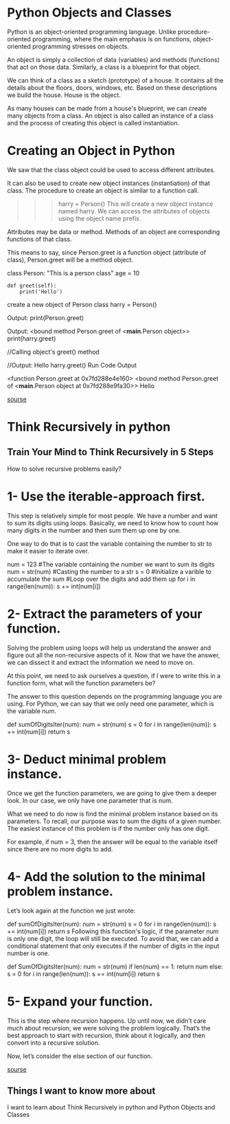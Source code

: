 # Python Objects and Classes

Python is an object-oriented programming language. Unlike procedure-oriented programming, where the main emphasis is on functions, object-oriented programming stresses on objects.

An object is simply a collection of data (variables) and methods (functions) that act on those data. Similarly, a class is a blueprint for that object.

We can think of a class as a sketch (prototype) of a house. It contains all the details about the floors, doors, windows, etc. Based on these descriptions we build the house. House is the object.

As many houses can be made from a house's blueprint, we can create many objects from a class. An object is also called an instance of a class and the process of creating this object is called instantiation.

# Creating an Object in Python
We saw that the class object could be used to access different attributes.

It can also be used to create new object instances (instantiation) of that class. The procedure to create an object is similar to a function call.

>>> harry = Person()
This will create a new object instance named harry. We can access the attributes of objects using the object name prefix.

Attributes may be data or method. Methods of an object are corresponding functions of that class.

This means to say, since Person.greet is a function object (attribute of class), Person.greet will be a method object.

class Person:
    "This is a person class"
    age = 10

    def greet(self):
        print('Hello')


 create a new object of Person class
harry = Person()

 Output: <function Person.greet>
print(Person.greet)

Output: <bound method Person.greet of <__main__.Person object>>
print(harry.greet)

 //Calling object's greet() method

 //Output: Hello
harry.greet()
Run Code
Output



<function Person.greet at 0x7fd288e4e160>
<bound method Person.greet of <__main__.Person object at 0x7fd288e9fa30>>
Hello

[sourse](https://www.programiz.com/python-programming/class)

# Think Recursively in python

## Train Your Mind to Think Recursively in 5 Steps

How to solve recursive problems easily?

# 1- Use the iterable-approach first.
This step is relatively simple for most people. We have a number and want to sum its digits using loops. Basically, we need to know how to count how many digits in the number and then sum them up one by one.

One way to do that is to cast the variable containing the number to str to make it easier to iterate over.

num = 123 #The variable containing the number we want to sum its digits
num = str(num) #Casting the number to a str
s = 0 #Initialize a varible to accumulate the sum
#Loop over the digits and add them up
for i in range(len(num)):
  s += int(num[i])
# 2- Extract the parameters of your function.
Solving the problem using loops will help us understand the answer and figure out all the non-recursive aspects of it. Now that we have the answer, we can dissect it and extract the information we need to move on.

At this point, we need to ask ourselves a question, if I were to write this in a function form, what will the function parameters be?

The answer to this question depends on the programming language you are using. For Python, we can say that we only need one parameter, which is the variable num.

def sumOfDigitsIter(num):
    num = str(num)
    s = 0
    for i in range(len(num)):
        s += int(num[i])
    return s
# 3- Deduct minimal problem instance.
Once we get the function parameters, we are going to give them a deeper look. In our case, we only have one parameter that is num.

What we need to do now is find the minimal problem instance based on its parameters. To recall, our purpose was to sum the digits of a given number. The easiest instance of this problem is if the number only has one digit.

For example, if num = 3, then the answer will be equal to the variable itself since there are no more digits to add.

# 4- Add the solution to the minimal problem instance.
Let’s look again at the function we just wrote:

def sumOfDigitsIter(num):
    num = str(num)
    s = 0
    for i in range(len(num)):
        s += int(num[i])
    return s
Following this function's logic, if the parameter num is only one digit, the loop will still be executed. To avoid that, we can add a conditional statement that only executes if the number of digits in the input number is one.

def SumOfDigitsIter(num):
    num = str(num)
    if len(num) == 1:
      return num
    else:
      s = 0
      for i in range(len(num)):
          s += int(num[i])
      return s
# 5- Expand your function.
This is the step where recursion happens. Up until now, we didn’t care much about recursion; we were solving the problem logically. That’s the best approach to start with recursion, think about it logically, and then convert into a recursive solution.

Now, let’s consider the else section of our function.

[sourse](https://towardsdatascience.com/train-your-mind-to-think-recursively-in-5-steps-8f85c0e0eb81)

## Things I want to know more about


I want to learn about Think Recursively in python and Python Objects and Classes
